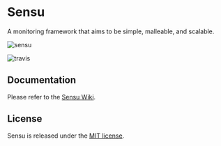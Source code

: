 # Sensu
  A monitoring framework that aims to be simple, malleable, and scalable.

  ![sensu](https://raw.github.com/sensu/sensu/master/sensu-logo.png)

  ![travis](https://secure.travis-ci.org/sensu/sensu.png)
## Documentation
  Please refer to the [Sensu Wiki](https://github.com/sensu/sensu/wiki).
## License
  Sensu is released under the [MIT license](https://raw.github.com/sensu/sensu/master/MIT-LICENSE.txt).
